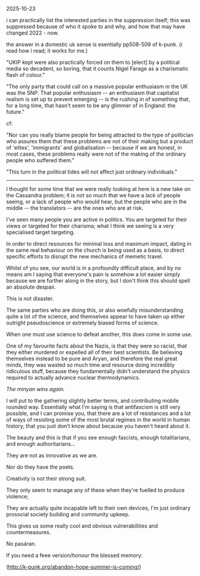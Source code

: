 2025-10-23  

i can practically list the interested parties in the suppression itself; this was suppressed because of who it spoke to and why, and how that may have changed 2022 - now.  

the answer in a domestic uk sense is esentially pp508-509 of k-punk. (i read how i read; it works for me.)  

"UKIP kept were also practically forced on them to [elect] by a political media so decadent, so boring, that it counts Nigel Farage as a charismatic flash of colour."  

"The only party that could call on a massive popular enthusiasm in the UK was the SNP. That popular enthusiasm -- an enthusiasm that capitalist realism is set up to prevent emerging -- is the rushing in of something that, for a long time, that hasn't seem to be any glimmer of in England: the future."  

cf:  

"Nor can you really blame people for being attracted to the type of politician who assures them that these problems are not of their making but a product of 'elites', 'immigrants' and globalisation -- because if we are honest, in most cases, these problems really were not of the making of the ordinary people who suffered them."  

"This turn in the political tides will not affect just ordinary individuals."  

---

I thought for some time that we were really looking at here is a new take on the Cassandra problem; it is not so much that we have a lack of people seeing, or a lack of people who would hear, but the people who are in the middle -- the translators -- are the ones who are at risk.  

I've seen many people you are active in politics. You are targeted for their views or targeted for their charisma; what I think we seeing is a very specialised target targeting.  

In order to direct resources for minimal loss and maximum impact, dating in the same real behaviour on the church is being used as a basis, to direct specific efforts to disrupt the new mechanics of memetic travel.  

Whilst of you see, our world is in a profoundly difficult place, and by no means am I saying that everyone's pain is somehow a lot easier simply because we are further along in the story, but I don't think this should spell an absolute despair.  

This is not disaster.  

The same parties who are doing this, or also woefully misunderstanding quite a lot of the science, and themselves appear to have taken up either outright pseudoscience or extremely biased forms of science.  

When one must use science to defeat another, this does come in some use.  

One of my favourite facts about the Nazis, is that they were so racist, that they either murdered or expelled all of their best scientists. Be believing themselves instead to be pure and Aryan, and therefore the real great minds, they was wasted so much time and resource doing incredibly ridiculous stuff, because they fundamentally didn't understand the physics required to actually advance nuclear thermodynamics.  

*The minyan wins again.*  

I will put to the gathering slightly better terms, and contributing mobile rounded way. Essentially what I'm saying is that antifascism is still very possible, and I can promise you, that there are a lot of resistances and a lot of ways of resisting some of the most brutal regimes in the world in human history, that you just don't know about because you haven't heard about it.  

The beauty and this is that if you see enough fascists, enough totalitarians, and enough authoritarians...  

They are not as innovative as we are.  

Nor do they have the poets.  

Creativity is not their strong suit.  

They only seem to manage any of these when they're fuelled to produce violence;  

They are actually quite incapable left to their own devices, I'm just ordinary prosocial society building and community upkeep.  

This gives us some really cool and obvious vulnerabilities and countermeasures.  

No pasáran.  

If you need a feee version/honour the blessed memory:  

(http://k-punk.org/abandon-hope-summer-is-coming/)
